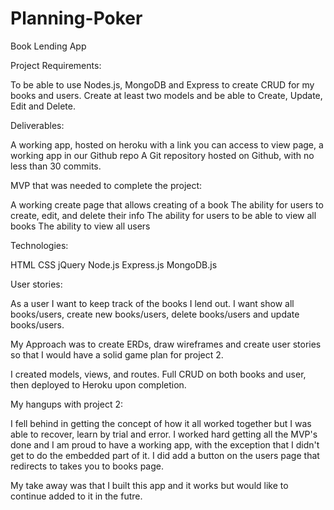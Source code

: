 # Planning-Poker

Book Lending App

Project Requirements:

To be able to use Nodes.js, MongoDB and Express to create CRUD for my books and users. Create at least two models and be able to Create, Update, Edit and Delete.


Deliverables:

A working app, hosted on heroku with a link you can access to view page, a working app in our Github repo
A Git repository hosted on Github, with no less than 30 commits.

MVP that was needed to complete the project:

A working create page that allows creating of a book
The ability for users to create, edit, and delete their info
The ability for users to be able to view all books
The ability to view all users

Technologies:

HTML
CSS
jQuery
Node.js
Express.js
MongoDB.js


User stories:

As a user I want to keep track of the books I lend out. I want show all books/users, create new books/users, delete books/users and update books/users.

My Approach was to create ERDs, draw wireframes and create user stories so that I would have a solid game plan for project 2.

I created models, views, and routes. Full CRUD on both books and user, then deployed to Heroku upon completion.


My hangups with project 2:

I fell behind in getting the concept of how it all worked together but I was able to recover, learn by trial and error. I worked hard getting all the MVP's
done and I am proud to have a working app, with the exception that I didn't get to do the embedded part of it. I did add a button on the users page that redirects to takes you to books page.

My take away was that I built this app and it works but would like to continue added to it in the futre.

